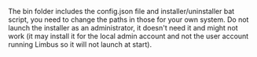 The bin folder includes the config.json file and installer/uninstaller bat script, you need to change the paths in those for your own system.
Do not launch the installer as an administrator, it doesn't need it and might not work (it may install it for the local admin account and not the user account running Limbus so it will not launch at start).

